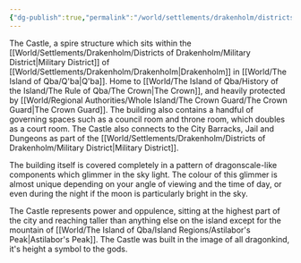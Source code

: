 ```yaml
---
{"dg-publish":true,"permalink":"/world/settlements/drakenholm/districts-of-drakenholm/the-castle/"}
---
```


The Castle, a spire structure which sits within the [[World/Settlements/Drakenholm/Districts of Drakenholm/Military District\|Military District]] of [[World/Settlements/Drakenholm/Drakenholm\|Drakenholm]] in [[World/The Island of Qba/Q'ba\|Q'ba]]. Home to [[World/The Island of Qba/History of the Island/The Rule of Qba/The Crown\|The Crown]], and heavily protected by [[World/Regional Authorities/Whole Island/The Crown Guard/The Crown Guard\|The Crown Guard]]. The building also contains a handful of governing spaces such as a council room and throne room, which doubles as a court room. The Castle also connects to the City Barracks, Jail and Dungeons as part of the [[World/Settlements/Drakenholm/Districts of Drakenholm/Military District\|Military District]].

The building itself is covered completely in a pattern of dragonscale-like components which glimmer in the sky light. The colour of this glimmer is almost unique depending on your angle of viewing and the time of day, or even during the night if the moon is particularly bright in the sky. 

The Castle represents power and oppulence, sitting at the highest part of the city and reaching taller than anything else on the island except for the mountain of [[World/The Island of Qba/Island Regions/Astilabor's Peak\|Astilabor's Peak]]. The Castle was built in the image of all dragonkind, it's height a symbol to the gods.